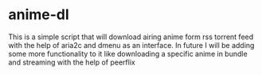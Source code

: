 # anime-dl
<p> This is a simple script that will download airing anime form rss torrent feed with the help of aria2c and dmenu as an interface. In future I will be adding some more functionality to it like downloading a specific anime in bundle and streaming with the help of peerflix</p>

